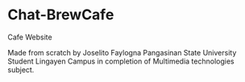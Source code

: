 # Chat-BrewCafe
Cafe Website

Made from scratch by Joselito Faylogna Pangasinan State University Student Lingayen Campus
in completion of Multimedia technologies subject.
